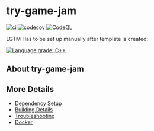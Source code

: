 # try-game-jam

[![ci](https://github.com/menuet/try-game-jam/actions/workflows/ci.yml/badge.svg)](https://github.com/menuet/try-game-jam/actions/workflows/ci.yml)
[![codecov](https://codecov.io/gh/menuet/try-game-jam/branch/main/graph/badge.svg)](https://codecov.io/gh/menuet/try-game-jam)
[![CodeQL](https://github.com/menuet/try-game-jam/actions/workflows/codeql-analysis.yml/badge.svg)](https://github.com/menuet/try-game-jam/actions/workflows/codeql-analysis.yml)

LGTM Has to be set up manually after template is created:

[![Language grade: C++](https://img.shields.io/lgtm/grade/cpp/github/menuet/try-game-jam)](https://lgtm.com/projects/g/menuet/try-game-jam/context:cpp)

## About try-game-jam



## More Details

 * [Dependency Setup](README_dependencies.md)
 * [Building Details](README_building.md)
 * [Troubleshooting](README_troubleshooting.md)
 * [Docker](README_docker.md)
